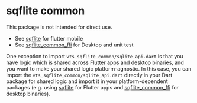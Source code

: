 # sqflite common

This package is not intended for direct use.
* See [sqflite](https://pub.dev/packages/sqflite) for flutter mobile
* See [sqflite_common_ffi](https://pub.dev/packages/sqflite_common_ffi) for Desktop
and unit test

One exception to import `vts_sqflite_common/sqlite_api.dart` is that you have logic
which is shared across Flutter apps and desktop binaries, and you want to make
your shared logic platform-agnostic. In this case, you can import the
`vts_sqflite_common/sqlite_api.dart` directly in your Dart package for shared logic
and import it in your platform-dependent packages (e.g. using
[sqflite](https://pub.dev/packages/sqflite) for Flutter apps and
[sqflite_common_ffi](https://pub.dev/packages/sqflite_common_ffi) for desktop
binaries).
